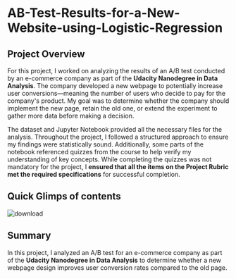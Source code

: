 # AB-Test-Results-for-a-New-Website-using-Logistic-Regression
## Project Overview

For this project, I worked on analyzing the results of an A/B test conducted by an e-commerce company as part of the **Udacity Nanodegree in Data Analysis**. The company developed a new webpage to potentially increase user conversions—meaning the number of users who decide to pay for the company's product. My goal was to determine whether the company should implement the new page, retain the old one, or extend the experiment to gather more data before making a decision.  

The dataset and Jupyter Notebook provided all the necessary files for the analysis. Throughout the project, I followed a structured approach to ensure my findings were statistically sound. Additionally, some parts of the notebook referenced quizzes from the course to help verify my understanding of key concepts. While completing the quizzes was not mandatory for the project, I **ensured that all the items on the **Project Rubric** met the required specifications** for successful completion.


## Quick Glimps of contents
![download](https://github.com/user-attachments/assets/0c432b9f-a09c-46ff-8c42-bd948fb1647a)



## Summary  

In this project, I analyzed an A/B test for an e-commerce company as part of the **Udacity Nanodegree in Data Analysis** to determine whether a new webpage design improves user conversion rates compared to the old page.

